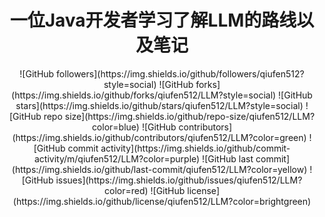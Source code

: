 # <h1 align="center"> 一位Java开发者学习了解LLM的路线以及笔记</h1>

<div align="center">
![GitHub followers](https://img.shields.io/github/followers/qiufen512?style=social)
![GitHub forks](https://img.shields.io/github/forks/qiufen512/LLM?style=social)
![GitHub stars](https://img.shields.io/github/stars/qiufen512/LLM?style=social)
![GitHub repo size](https://img.shields.io/github/repo-size/qiufen512/LLM?color=blue)
![GitHub contributors](https://img.shields.io/github/contributors/qiufen512/LLM?color=green)
![GitHub commit activity](https://img.shields.io/github/commit-activity/m/qiufen512/LLM?color=purple)
![GitHub last commit](https://img.shields.io/github/last-commit/qiufen512/LLM?color=yellow)
![GitHub issues](https://img.shields.io/github/issues/qiufen512/LLM?color=red)
![GitHub license](https://img.shields.io/github/license/qiufen512/LLM?color=brightgreen)

</div>



